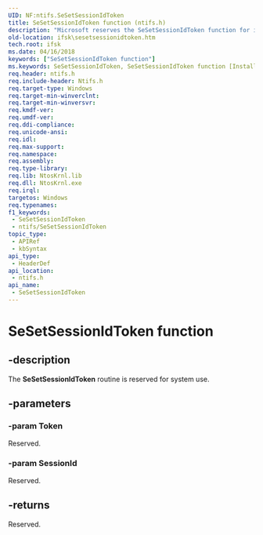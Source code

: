 ```yaml
---
UID: NF:ntifs.SeSetSessionIdToken
title: SeSetSessionIdToken function (ntifs.h)
description: "Microsoft reserves the SeSetSessionIdToken function for internal use only. Don't use this function in your code."
old-location: ifsk\sesetsessionidtoken.htm
tech.root: ifsk
ms.date: 04/16/2018
keywords: ["SeSetSessionIdToken function"]
ms.keywords: SeSetSessionIdToken, SeSetSessionIdToken function [Installable File System Drivers], ifsk.sesetsessionidtoken, ntifs/SeSetSessionIdToken, seref_3af3660a-a2ba-4262-91bb-dff8533bcdcb.xml
req.header: ntifs.h
req.include-header: Ntifs.h
req.target-type: Windows
req.target-min-winverclnt: 
req.target-min-winversvr: 
req.kmdf-ver: 
req.umdf-ver: 
req.ddi-compliance: 
req.unicode-ansi: 
req.idl: 
req.max-support: 
req.namespace: 
req.assembly: 
req.type-library: 
req.lib: NtosKrnl.lib
req.dll: NtosKrnl.exe
req.irql: 
targetos: Windows
req.typenames: 
f1_keywords:
 - SeSetSessionIdToken
 - ntifs/SeSetSessionIdToken
topic_type:
 - APIRef
 - kbSyntax
api_type:
 - HeaderDef
api_location:
 - ntifs.h
api_name:
 - SeSetSessionIdToken
---
```


# SeSetSessionIdToken function

## -description

The **SeSetSessionIdToken** routine is reserved for system use.

## -parameters

### -param Token

Reserved.

### -param SessionId

Reserved.

## -returns

Reserved.
